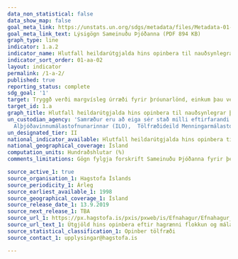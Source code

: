 ```yaml
---
data_non_statistical: false
data_show_map: false
goal_meta_link: https://unstats.un.org/sdgs/metadata/files/Metadata-01-0a-02.pdf
goal_meta_link_text: Lýsigögn Sameinuðu Þjóðanna (PDF 894 KB)
graph_type: line
indicator: 1.a.2
indicator_name: Hlutfall heildarútgjalda hins opinbera til nauðsynlegrar þjónustu (menntunar, heilbrigðismála og félagsverndar).
indicator_sort_order: 01-aa-02
layout: indicator
permalink: /1-a-2/
published: true
reporting_status: complete
sdg_goal: '1'
target: Tryggð verði margvísleg úrræði fyrir þróunarlönd, einkum þau verst settu, þar á meðal með aukinni þróunarsamvinnu, til að þeim standi til boða fullnægjandi og áreiðanleg aðstoð og hrint verði í framkvæmd áætlunum sem miða að því að útrýma fátækt í allri sinni mynd.
target_id: 1.a
graph_title: Hlutfall heildarútgjalda hins opinbera til nauðsynlegrar þjónustu (menntunar, heilbrigðismála og félagsverndar).
un_custodian_agency: 'Samræður eru að eiga sér stað milli eftirfarandi stofnana:
  Alþjóðavinnumálastofnunarinnar (ILO),  Tölfræðideild Menningarmálastofnunar Sameinuðu Þjóðanna (UNESCO-UIS) og Alþjóðaheilbrigðismálastofnunarinnar (WHO)'
un_designated_tier: II
national_indicator_available: Hlutfall heildarútgjalda hins opinbera til nauðsynlegrar þjónustu (menntunar, heilbrigðismála og félagsverndar).
national_geographical_coverage: Ísland
computation_units: Hundraðshlutar (%)
comments_limitations: Gögn fylgja forskrift Sameinuðu Þjóðanna fyrir þennan mælikvarða. Þessi mælikvarði var fundinn í samstarfi við málefnasérfræðinga

source_active_1: true
source_organisation_1: Hagstofa Íslands
source_periodicity_1: Árleg
source_earliest_available_1: 1998
source_geographical_coverage_1: Ísland
source_release_date_1: 13.9.2019
source_next_release_1: TBA
source_url_1: https://px.hagstofa.is/pxis/pxweb/is/Efnahagur/Efnahagur__fjaropinber__fjarmal_opinber__fjarmal_opinber/THJ05141.px
source_url_text_1: Útgjöld hins opinbera eftir hagrænni flokkun og málaflokkum 1998-2018
source_statistical_classification_1: Opinber tölfræði
source_contact_1: upplysingar@hagstofa.is

---
```

